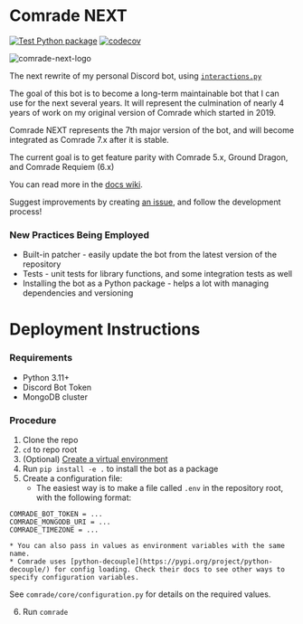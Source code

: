 # Comrade NEXT
[![Test Python package](https://github.com/itchono/comrade-next/actions/workflows/ci-pytest.yml/badge.svg)](https://github.com/itchono/comrade-next/actions/workflows/ci-pytest.yml)
[![codecov](https://codecov.io/gh/itchono/comrade-next/branch/main/graph/badge.svg?token=3DW5YRS91J)](https://codecov.io/gh/itchono/comrade-next)

![comrade-next-logo](https://user-images.githubusercontent.com/54449457/239707605-5ffae413-a8e7-4f3d-84b9-6100f053b61b.png)

The next rewrite of my personal Discord bot, using [`interactions.py`](https://github.com/interactions-py/interactions.py)

The goal of this bot is to become a long-term maintainable bot that I can use for the next several years. It will represent the culmination of nearly 4 years of work on my original version of Comrade which started in 2019.

Comrade NEXT represents the 7th major version of the bot, and will become integrated as Comrade 7.x after it is stable.

The current goal is to get feature parity with Comrade 5.x, Ground Dragon, and Comrade Requiem (6.x)

You can read more in the [docs wiki](https://github.com/itchono/comrade-next/wiki).

Suggest improvements by creating [an issue](https://github.com/itchono/comrade-next/issues), and follow the development process!

### New Practices Being Employed
* Built-in patcher - easily update the bot from the latest version of the repository
* Tests - unit tests for library functions, and some integration tests as well
* Installing the bot as a Python package - helps a lot with managing dependencies and versioning

# Deployment Instructions
### Requirements
- Python 3.11+
- Discord Bot Token
- MongoDB cluster

### Procedure
1. Clone the repo
2. `cd` to repo root
3. (Optional) [Create a virtual environment](https://packaging.python.org/en/latest/guides/installing-using-pip-and-virtual-environments/#creating-a-virtual-environment)
4. Run `pip install -e .` to install the bot as a package
5. Create a configuration file:
     * The easiest way is to make a file called `.env` in the repository root, with the following format:
  
```
COMRADE_BOT_TOKEN = ...
COMRADE_MONGODB_URI = ...
COMRADE_TIMEZONE = ...
```
    * You can also pass in values as environment variables with the same name.
    * Comrade uses [python-decouple](https://pypi.org/project/python-decouple/) for config loading. Check their docs to see other ways to specify configuration variables.

See `comrade/core/configuration.py` for details on the required values.

6. Run `comrade`
  

